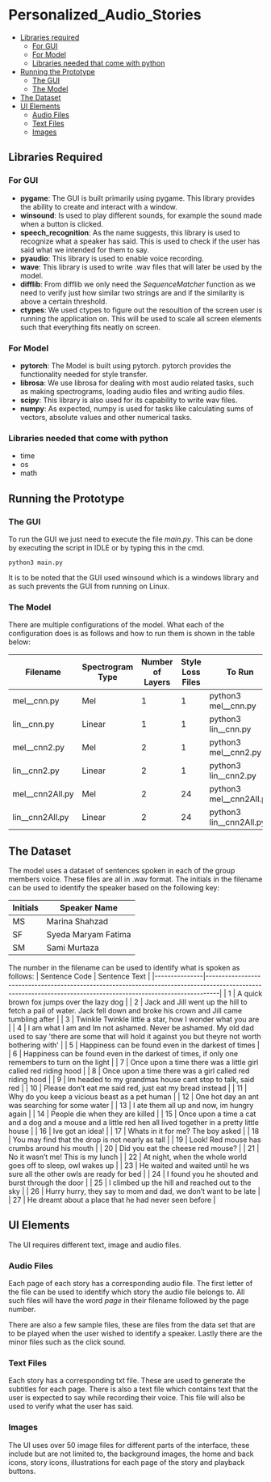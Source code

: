 # Personalized_Audio_Stories

* [Libraries required](##Libraries-Required)
    * [For GUI](#For-GUI)
    * [For Model ](#For-Model)
    * [Libraries needed that come with python](###Libraries-needed-that-come-with-python)
* [Running the Prototype](#Running-the-Prototype)
    * [The GUI](#The-GUI)
    * [The Model](#The-Model) 
* [The Dataset](#The-Dataset)
* [UI Elements](#UI-Elements)
    * [Audio Files](#Audio-Files)
    * [Text Files](#Text-Files)
    * [Images](#Images)

## Libraries Required

### For GUI
- **pygame**: The GUI is built primarily using pygame. This library provides the ability to create and interact with a window. 
- **winsound**: Is used to play different sounds, for example the sound made when a button is clicked. 
- **speech_recognition**: As the name suggests, this library is used to recognize what a speaker has said. This is used to check if the user has said what we intended for them to say.
- **pyaudio**: This library is used to enable voice recording. 
- **wave**: This library is used to write .wav files that will later be used by the model. 
- **difflib**: From difflib we only need the *SequenceMatcher* function as we need to verify just how similar two strings are and if the similarity is above a certain threshold. 
- **ctypes**: We used ctypes to figure out the resoultion of the screen user is running the application on. This will be used to scale all screen elements such that everything fits neatly on screen. 

### For Model 

- **pytorch**: The Model is built using pytorch. pytorch provides the functionality needed for style transfer. 
- **librosa**: We use librosa for dealing with most audio related tasks, such as making spectrograms, loading audio files and writing audio files.
- **scipy**: This library is also used for its capability to write wav files. 
- **numpy**: As expected, numpy is used for tasks like calculating sums of vectors, absolute values and other numerical tasks. 

### Libraries needed that come with python

- time
- os
- math 

## Running the Prototype

### The GUI

To run the GUI we just need to execute the file *main.py*. This can be done by executing the script in IDLE or by typing this in the cmd.
  
    python3 main.py

It is to be noted that the GUI used winsound which is a windows library and as such prevents the GUI from running on Linux. 

### The Model

There are multiple configurations of the model. What each of the configuration does is as follows and how to run them is shown in the table below:

| Filename        | Spectrogram Type | Number of Layers | Style Loss Files | To Run                  |
|-----------------|------------------|------------------|------------------|-------------------------|
| mel__cnn.py     | Mel              | 1                | 1                | python3 mel__cnn.py     |
| lin__cnn.py     | Linear           | 1                | 1                | python3 lin__cnn.py     |
| mel__cnn2.py    | Mel              | 2                | 1                | python3 mel__cnn2.py    |
| lin__cnn2.py    | Linear           | 2                | 1                | python3 lin__cnn2.py    |
| mel__cnn2All.py | Mel              | 2                | 24               | python3 mel__cnn2All.py |
| lin__cnn2All.py | Linear           | 2                | 24               | python3 lin__cnn2All.py | 

## The Dataset
The model uses a dataset of sentences spoken in each of the group members voice. These files are all in .wav format. The initials in the filename can be used to identify the speaker based on the following key: 

| Initials | Speaker Name        |
|----------|---------------------|
| MS       | Marina Shahzad      |
| SF       | Syeda Maryam Fatima |
| SM       | Sami Murtaza        |

The number in the filename can be used to identify what is spoken as follows:
| Sentence Code | Sentence Text                                                                                                                                                  |
|---------------|----------------------------------------------------------------------------------------------------------------------------------------------------------------|
| 1             | A quick brown fox jumps over the lazy dog                                                                                                                      |
| 2             | Jack and Jill went up the hill to fetch a pail of water. Jack fell down and broke his crown and Jill came tumbling after                                       |
| 3             | Twinkle Twinkle little a star, how I wonder what you are                                                                                                       |
| 4             | I am what I am and Im not ashamed. Never be ashamed. My old dad used to say 'there are some that will hold it against you but theyre not worth bothering with' |
| 5             | Happiness can be found even in the darkest of times                                                                                                            |
| 6             | Happiness can be found even in the darkest of times, if only one remembers to turn on the light                                                                |
| 7             | Once upon a time there was a little girl called red riding hood                                                                                                |
| 8             | Once upon a time there was a girl called red riding hood                                                                                                       |
| 9             | Im headed to my grandmas house cant stop to talk, said red                                                                                                     |
| 10            | Please don’t eat me said red, just eat my bread instead                                                                                                        |
| 11            | Why do you keep a vicious beast as a pet human                                                                                                                 |
| 12            | One hot day an ant was searching for some water                                                                                                                |
| 13            | I ate them all up and now, im hungry again                                                                                                                     |
| 14            | People die when they are killed                                                                                                                                |
| 15            | Once upon a time a cat and a dog and a mouse and a little red hen all lived together in a pretty little house                                                  |
| 16            | Ive got an idea!                                                                                                                                               |
| 17            | Whats in it for me? The boy asked                                                                                                                              |
| 18            | You may find that the drop is not nearly as tall                                                                                                               |
| 19            | Look! Red mouse has crumbs around his mouth                                                                                                                    |
| 20            | Did you eat the cheese red mouse?                                                                                                                              |
| 21            | No it wasn’t me! This is my lunch                                                                                                                              |
| 22            | At night, when the whole world goes off to sleep, owl wakes up                                                                                                 |
| 23            | He waited and waited until he ws sure all the other owls are ready for bed                                                                                     |
| 24            | I found you he shouted and burst through the door                                                                                                              |
| 25            | I climbed up the hill and reached out to the sky                                                                                                               |
| 26            | Hurry hurry, they say to mom and dad, we don’t want to be late                                                                                                 |
| 27            | He dreamt about a place that he had never seen before                                                                                                          |

## UI Elements
The UI requires different text, image and audio files.

### Audio Files
Each page of each story has a corresponding audio file. The first letter of the file can be used to identify which story the audio file belongs to. All such files will have the word *page* in their filename followed by the page number. 

There are also a few sample files, these are files from the data set that are to be played when the user wished to identify a speaker. Lastly there are the minor files such as the click sound.

### Text Files
Each story has a corresponding txt file. These are used to generate the subtitles for each page. There is also a text file which contains text that the user is expected to say while recording their voice. This file will also be used to verify what the user has said. 

### Images 
The UI uses over 50 image files for different parts of the interface, these include but are not limited to, the background images, the home and back icons, story icons, illustrations for each page of the story and playback buttons. 
